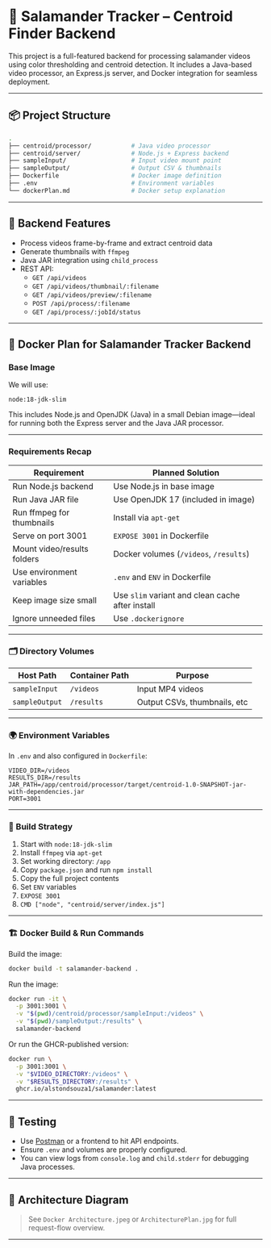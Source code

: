 
# 🦎 Salamander Tracker – Centroid Finder Backend

This project is a full-featured backend for processing salamander videos using color thresholding and centroid detection. It includes a Java-based video processor, an Express.js server, and Docker integration for seamless deployment.

---

## 📦 Project Structure

```bash
.
├── centroid/processor/           # Java video processor
├── centroid/server/              # Node.js + Express backend
├── sampleInput/                  # Input video mount point
├── sampleOutput/                 # Output CSV & thumbnails
├── Dockerfile                    # Docker image definition
├── .env                          # Environment variables
└── dockerPlan.md                 # Docker setup explanation
```

---

## 🚀 Backend Features

- Process videos frame-by-frame and extract centroid data
- Generate thumbnails with `ffmpeg`
- Java JAR integration using `child_process`
- REST API:
  - `GET /api/videos`
  - `GET /api/videos/thumbnail/:filename`
  - `GET /api/videos/preview/:filename`
  - `POST /api/process/:filename`
  - `GET /api/process/:jobId/status`

---

## 🧱 Docker Plan for Salamander Tracker Backend

### Base Image

We will use:

```
node:18-jdk-slim
```

This includes Node.js and OpenJDK (Java) in a small Debian image—ideal for running both the Express server and the Java JAR processor.

---

### Requirements Recap

| Requirement                    | Planned Solution                                   |
|-------------------------------|----------------------------------------------------|
| Run Node.js backend           | Use Node.js in base image                         |
| Run Java JAR file             | Use OpenJDK 17 (included in image)                |
| Run ffmpeg for thumbnails     | Install via `apt-get`                             |
| Serve on port 3001            | `EXPOSE 3001` in Dockerfile                       |
| Mount video/results folders   | Docker volumes (`/videos`, `/results`)            |
| Use environment variables     | `.env` and `ENV` in Dockerfile                    |
| Keep image size small         | Use `slim` variant and clean cache after install  |
| Ignore unneeded files         | Use `.dockerignore`                               |

---

### 🗂 Directory Volumes

| Host Path         | Container Path | Purpose                      |
|------------------|----------------|------------------------------|
| `sampleInput`     | `/videos`      | Input MP4 videos             |
| `sampleOutput`    | `/results`     | Output CSVs, thumbnails, etc |

---

### 🌍 Environment Variables

In `.env` and also configured in `Dockerfile`:

```env
VIDEO_DIR=/videos
RESULTS_DIR=/results
JAR_PATH=/app/centroid/processor/target/centroid-1.0-SNAPSHOT-jar-with-dependencies.jar
PORT=3001
```

---

### 🔧 Build Strategy

1. Start with `node:18-jdk-slim`
2. Install `ffmpeg` via `apt-get`
3. Set working directory: `/app`
4. Copy `package.json` and run `npm install`
5. Copy the full project contents
6. Set `ENV` variables
7. `EXPOSE 3001`
8. `CMD ["node", "centroid/server/index.js"]`

---

### 🏗 Docker Build & Run Commands

Build the image:

```bash
docker build -t salamander-backend .
```

Run the image:

```bash
docker run -it \
  -p 3001:3001 \
  -v "$(pwd)/centroid/processor/sampleInput:/videos" \
  -v "$(pwd)/sampleOutput:/results" \
  salamander-backend
```

Or run the GHCR-published version:

```bash
docker run \
  -p 3001:3001 \
  -v "$VIDEO_DIRECTORY:/videos" \
  -v "$RESULTS_DIRECTORY:/results" \
  ghcr.io/alstondsouza1/salamander:latest
```

---

## 🧪 Testing

- Use [Postman](https://www.postman.com/) or a frontend to hit API endpoints.
- Ensure `.env` and volumes are properly configured.
- You can view logs from `console.log` and `child.stderr` for debugging Java processes.

---

## 📸 Architecture Diagram

> See `Docker Architecture.jpeg` or `ArchitecturePlan.jpg` for full request-flow overview.

---
